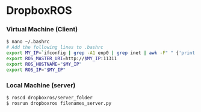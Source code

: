 # DropboxROS


### Virtual Machine (Client)
```sh
$ nano ~/.bashrc
# Add the following lines to .bashrc
export MY_IP=`ifconfig | grep -A1 enp0 | grep inet | awk -F" " {'print $2'} | a$
export ROS_MASTER_URI=http://$MY_IP:11311
export ROS_HOSTNAME="$MY_IP"
export ROS_IP="$MY_IP"
```





### Local Machine (server)
```sh
$ roscd dropboxros/server_folder
$ rosrun dropboxros filenames_server.py
```
